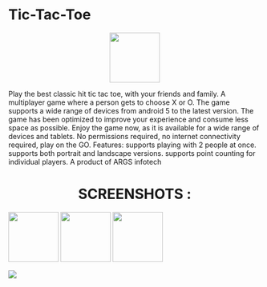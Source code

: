 # Tic-Tac-Toe
<p align="center">
<img width="100" height="100" src="https://firebasestorage.googleapis.com/v0/b/github--images.appspot.com/o/TicTacToe%2FTicTacToewithblack.jpg?alt=media&token=1f494b8b-448b-4523-b8d8-b49930fe0afb"></img>
</p>
Play the best classic hit tic tac toe, with your friends and family. A multiplayer game where a person gets to choose X or O. The game supports a wide range of devices from android 5 to the latest version. The game has been optimized to improve your experience and consume less space as possible. Enjoy the game now, as it is available for a wide range of devices and tablets. No permissions required, no internet connectivity required, play on the GO.  Features: supports playing with 2 people at once. supports both portrait and landscape versions. supports point counting for individual players.   A product of ARGS infotech
<p align="center">
  <p></p>
  <center><h1><b>SCREENSHOTS :</b></h1></center>
  
 

<p float="left">
  <img src="https://firebasestorage.googleapis.com/v0/b/github--images.appspot.com/o/TicTacToe%2Fscreenshots%2Fcoloured%20tic%20tac%20toe.jpg?alt=media&token=602d6b90-5234-4e2a-9221-1ad346183081" width="100" />
  <img src="https://firebasestorage.googleapis.com/v0/b/github--images.appspot.com/o/TicTacToe%2Fscreenshots%2Fdarkmode.jpg?alt=media&token=e60a206f-7cc2-4e98-93ad-942e2d6d0ef5" width="100" /> 
  <img src="https://firebasestorage.googleapis.com/v0/b/github--images.appspot.com/o/TicTacToe%2Fscreenshots%2Ffixed.jpg?alt=media&token=ce7ce9b4-9944-41e9-ad12-8b7f74d9e671" width="100" />
</p>
<p></p>
<p></p>
<img src="https://firebasestorage.googleapis.com/v0/b/github--images.appspot.com/o/TicTacToe%2Ftic%20tac%20toe%20full%20banner%20with%20new%20args%20logo.jpg?alt=media&token=51258b55-8d08-4a36-8b02-43fedb5f2626"></img>
</p>
